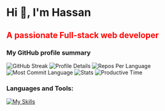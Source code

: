 <h1 align="left">Hi 👋, I'm Hassan</h1>
<h2 align="left" style="color: red">A passionate Full-stack web developer</h2>

<h3 align="left">My GitHub profile summary</h3>
<div align="left">
 <img src="https://github-readme-streak-stats.herokuapp.com?user=devalienbrain&theme=2077" alt="GitHub Streak"> 
  <img src="https://github-profile-summary-cards.vercel.app/api/cards/profile-details?username=devalienbrain&theme=2077" alt="Profile Details">
  <img src="https://github-profile-summary-cards.vercel.app/api/cards/repos-per-language?username=devalienbrain&theme=2077" alt="Repos Per Language">
  <img src="http://github-profile-summary-cards.vercel.app/api/cards/most-commit-language?username=devalienbrain&theme=2077" alt="Most Commit Language">
  <img src="http://github-profile-summary-cards.vercel.app/api/cards/stats?username=devalienbrain&theme=2077" alt="Stats">
  <img src="http://github-profile-summary-cards.vercel.app/api/cards/productive-time?username=devalienbrain&theme=2077" alt="Productive Time">

</div>

<h3 align="left">Languages and Tools:</h3>
<div align="left">
  <a href="https://skillicons.dev/icons?i=html,css,tailwind,js,react,firebase,express,nodejs,mongodb,nextjs,c,cpp,java,figma,git,github,vscode,vercel&theme=dark" align="left">
    <img src="https://skillicons.dev/icons?i=html,css,tailwind,js,react,firebase,express,nodejs,mongodb,nextjs,c,cpp,java,figma,git,github,vscode,vercel&theme=dark" alt="My Skills">
  </a>
</div>
 
